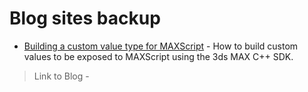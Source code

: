 # Blog sites backup

- [Building a custom value type for MAXScript](./building-custom-value-type-for-maxscrip.md) - How to build custom values to be exposed to MAXScript using the 3ds MAX C++ SDK. 
 > Link to Blog - []()


